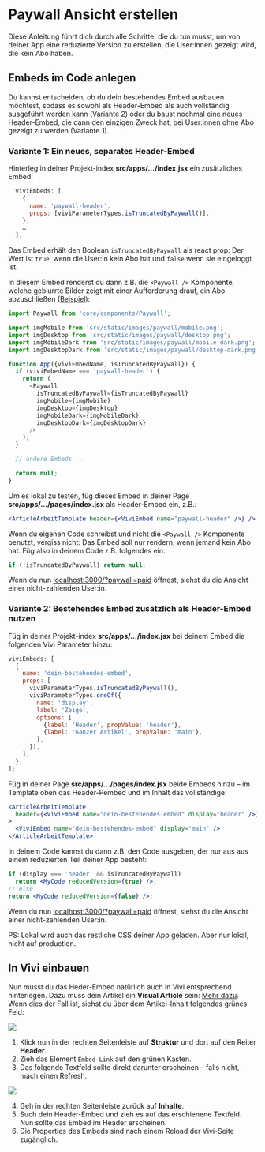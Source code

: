 # Paywall Ansicht erstellen

Diese Anleitung führt dich durch alle Schritte, die du tun musst, um von deiner App eine reduzierte Version zu erstellen, die User:innen gezeigt wird, die kein Abo haben.

## Embeds im Code anlegen

Du kannst entscheiden, ob du dein bestehendes Embed ausbauen möchtest, sodass es sowohl als Header-Embed als auch vollständig ausgeführt werden kann (Variante 2) oder du baust nochmal eine neues Header-Embed, die dann den einzigen Zweck hat, bei User:innen ohne Abo gezeigt zu werden (Variante 1).

### Variante 1: Ein neues, separates Header-Embed

Hinterleg in deiner Projekt-index **src/apps/…/index.jsx** ein zusätzliches Embed:

```javascript
  viviEmbeds: [
    {
      name: 'paywall-header',
      props: [viviParameterTypes.isTruncatedByPaywall()],
    },
    …
  ],
```

Das Embed erhält den Boolean `isTruncatedByPaywall` als react prop: Der Wert ist `true`, wenn die User:in kein Abo hat und `false` wenn sie eingeloggt ist.

In diesem Embed renderst du dann z.B. die `<Paywall />` Komponente, welche geblurrte Bilder zeigt mit einer Aufforderung drauf, ein Abo abzuschließen ([Beispiel](https://friedbert-preview.zeit.de/wissen/2024-01/nutzung-meere-fischerei-oelfrachter-transportschiffe?paywall=paid)):

```javascript
import Paywall from 'core/components/Paywall';

import imgMobile from 'src/static/images/paywall/mobile.png';
import imgDesktop from 'src/static/images/paywall/desktop.png';
import imgMobileDark from 'src/static/images/paywall/mobile-dark.png';
import imgDesktopDark from 'src/static/images/paywall/desktop-dark.png';

function App({viviEmbedName, isTruncatedByPaywall}) {
  if (viviEmbedName === 'paywall-header') {
    return (
      <Paywall
        isTruncatedByPaywall={isTruncatedByPaywall}
        imgMobile={imgMobile}
        imgDesktop={imgDesktop}
        imgMobileDark={imgMobileDark}
        imgDesktopDark={imgDesktopDark}
      />
    );
  }

  // andere Embeds ...

  return null;
}
```

Um es lokal zu testen, füg dieses Embed in deiner Page **src/apps/…/pages/index.jsx** als Header-Embed ein, z.B.:

```jsx
<ArticleArbeitTemplate header={<ViviEmbed name="paywall-header" />} />
```

Wenn du eigenen Code schreibst und nicht die `<Paywall />` Komponente benutzt, vergiss nicht: Das Embed soll nur rendern, wenn jemand kein Abo hat. Füg also in deinem Code z.B. folgendes ein:

```jsx
if (!isTruncatedByPaywall) return null;
```

Wenn du nun [localhost:3000/?paywall=paid](http://localhost:3000/?paywall=paid) öffnest, siehst du die Ansicht einer nicht-zahlenden User:in.

### Variante 2: Bestehendes Embed zusätzlich als Header-Embed nutzen

Füg in deiner Projekt-index **src/apps/…/index.jsx** bei deinem Embed die folgenden Vivi Parameter hinzu:

```js
viviEmbeds: [
  {
    name: 'dein-bestehendes-embed',
    props: [
      viviParameterTypes.isTruncatedByPaywall(),
      viviParameterTypes.oneOf({
        name: 'display',
        label: 'Zeige',
        options: [
          {label: 'Header', propValue: 'header'},
          {label: 'Ganzer Artikel', propValue: 'main'},
        ],
      }),
    ],
  },
];
```

Füg in deiner Page **src/apps/…/pages/index.jsx** beide Embeds hinzu – im Template oben das Header-Pembed und im Inhalt das vollständige:

```jsx
<ArticleArbeitTemplate
  header={<ViviEmbed name="dein-bestehendes-embed" display="header" />}
>
  <ViviEmbed name="dein-bestehendes-embed" display="main" />
</ArticleArbeitTemplate>
```

In deinem Code kannst du dann z.B. den Code ausgeben, der nur aus aus einem reduzierten Teil deiner App besteht:

```jsx
if (display === 'header' && isTruncatedByPaywall)
  return <MyCode reducedVersion={true} />;
// else
return <MyCode reducedVersion={false} />;
```

Wenn du nun [localhost:3000/?paywall=paid](http://localhost:3000/?paywall=paid) öffnest, siehst du die Ansicht einer nicht-zahlenden User:in.

PS: Lokal wird auch das restliche CSS deiner App geladen. Aber nur lokal, nicht auf production.

## In Vivi einbauen

Nun musst du das Heder-Embed natürlich auch in Vivi entsprechend hinterlegen. Dazu muss dein Artikel ein **Visual Article** sein: [Mehr dazu](?path=/docs/docs-visual-article--docs). Wenn dies der Fall ist, siehst du über dem Artikel-Inhalt folgendes grünes Feld:

![](../images/vivi-header-slot.png)

1. Klick nun in der rechten Seitenleiste auf **Struktur** und dort auf den Reiter **Header**.
2. Zieh das Element `Embed-Link` auf den grünen Kasten.
3. Das folgende Textfeld sollte direkt darunter erscheinen – falls nicht, mach einen Refresh.

![](../images/vivi-header-embed-link.png)

4. Geh in der rechten Seitenleiste zurück auf **Inhalte**.
5. Such dein Header-Embed und zieh es auf das erschienene Textfeld. Nun sollte das Embed im Header erscheinen.
6. Die Properties des Embeds sind nach einem Reload der Vivi-Seite zugänglich.
